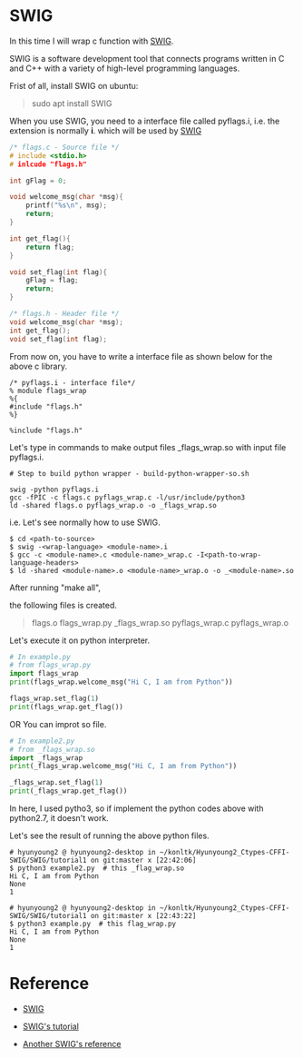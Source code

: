 # SWIG

In this time I will wrap c function with [SWIG](http://www.swig.org/). 

SWIG is a software development tool that connects programs written in C and C++ with a variety of high-level programming languages.

Frist of all, install SWIG on ubuntu:

> sudo apt install SWIG  

When you use SWIG, you need to a interface file called pyflags.i, i.e. the extension is normally **i**. which will be used by [SWIG](http://www.swig.org/)

```c
/* flags.c - Source file */
# include <stdio.h>
# inlcude "flags.h"

int gFlag = 0;

void welcome_msg(char *msg){
    printf("%s\n", msg);
    return;
}

int get_flag(){
    return flag;
}

void set_flag(int flag){
    gFlag = flag;
    return;
}

/* flags.h - Header file */
void welcome_msg(char *msg);
int get_flag();
void set_flag(int flag);
```

From now on, you have to write a interface file as shown below for the above c library. 

```
/* pyflags.i - interface file*/
% module flags_wrap
%{
#include "flags.h"
%}

%include "flags.h"
```

Let's type in commands to make output files \_flags\_wrap.so with input file pyflags.i. 

```shell
# Step to build python wrapper - build-python-wrapper-so.sh

swig -python pyflags.i
gcc -fPIC -c flags.c pyflags_wrap.c -l/usr/include/python3
ld -shared flags.o pyflags_wrap.o -o _flags_wrap.so
```

i.e. Let's see normally how to use SWIG.

```shell
$ cd <path-to-source>
$ swig -<wrap-language> <module-name>.i
$ gcc -c <module-name>.c <module-name>_wrap.c -I<path-to-wrap-language-headers>
$ ld -shared <module-name>.o <module-name>_wrap.o -o _<module-name>.so
```

After running "make all", 

the following files is created. 

> flags.o flags_wrap.py _flags_wrap.so pyflags_wrap.c pyflags_wrap.o

Let's execute it on python interpreter.

```python
# In example.py
# from flags_wrap.py 
import flags_wrap
print(flags_wrap.welcome_msg("Hi C, I am from Python"))

flags_wrap.set_flag(1)
print(flags_wrap.get_flag())
```

OR You can improt so file.

```python
# In example2.py
# from _flags_wrap.so
import _flags_wrap
print(_flags_wrap.welcome_msg("Hi C, I am from Python"))

_flags_wrap.set_flag(1)
print(_flags_wrap.get_flag())
```
In here, I used pytho3, so if implement the python codes above with python2.7, it doesn't work. 

Let's see the result of running the above python files.

```shell
# hyunyoung2 @ hyunyoung2-desktop in ~/konltk/Hyunyoung2_Ctypes-CFFI-SWIG/SWIG/tutorial1 on git:master x [22:42:06] 
$ python3 example2.py  # this _flag_wrap.so
Hi C, I am from Python
None
1

# hyunyoung2 @ hyunyoung2-desktop in ~/konltk/Hyunyoung2_Ctypes-CFFI-SWIG/SWIG/tutorial1 on git:master x [22:43:22] 
$ python3 example.py  # this flag_wrap.py
Hi C, I am from Python
None
1
```

# Reference 

 - [SWIG](http://www.swig.org/)
 
 - [SWIG's tutorial](http://www.swig.org/tutorial.html)
 
 - [Another SWIG's reference](http://www.ittc.ku.edu/kusp/kusp_docs/kusp_swig_guide/index.html)
